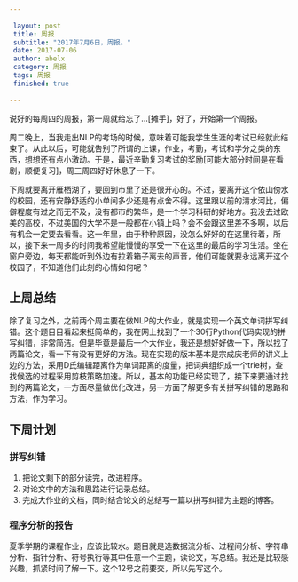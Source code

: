 ```yaml
---
 
 layout: post
 title: 周报
 subtitle: "2017年7月6日，周报。"
 date: 2017-07-06 
 author: abelx 
 category: 周报
 tags: 周报
 finished: true 
 
--- 
```


说好的每周四的周报，第一周就给忘了...[摊手]，好了，开始第一个周报。

周二晚上，当我走出NLP的考场的时候，意味着可能我学生生涯的考试已经就此结束了。从此以后，可能就告别了所谓的上课，作业，考勤，考试和学分之类的东西，想想还有点小激动。于是，最近辛勤复习考试的奖励[可能大部分时间是在看剧，顺便复习]，周三周四好好休息了一下。

下周就要离开雁栖湖了，要回到市里了还是很开心的。不过，要离开这个依山傍水的校园，还有安静舒适的小单间多少还是有点舍不得。这里跟以前的清水河比，偏僻程度有过之而无不及，没有都市的繁华，是一个学习科研的好地方。我没去过欧美的高校，不过美国的大学不是一般都在小镇上吗？会不会跟这里差不多啊，以后有机会一定要去看看。这一年里，由于种种原因，没怎么好好的在这里待着，所以，接下来一周多的时间我希望能慢慢的享受一下在这里的最后的学习生活。坐在窗户旁边，每天都能听到外边有拉着箱子离去的声音，他们可能就要永远离开这个校园了，不知道他们此刻的心情如何呢？

## 上周总结
除了复习之外，之前两个周主要在做NLP的大作业，就是实现一个英文单词拼写纠错。这个题目目看起来挺简单的，我在网上找到了一个30行Python代码实现的拼写纠错，非常简洁。但是毕竟是最后一个大作业，我还是想好好做一下，所以找了两篇论文，看一下有没有更好的方法。现在实现的版本基本是宗成庆老师的讲义上边的方法，采用D氏编辑距离作为单词距离的度量，把词典组织成一个trie树，查找候选的过程采用剪枝策略加速。所以，基本的功能已经实现了，接下来要通过找到的两篇论文，一方面尽量做优化改进，另一方面了解更多有关拼写纠错的思路和方法，作为学习。

## 下周计划
### 拼写纠错
1. 把论文剩下的部分读完，改进程序。
2. 对论文中的方法和思路进行记录总结。
3. 完成大作业的文档，同时结合论文的总结写一篇以拼写纠错为主题的博客。

### 程序分析的报告
夏季学期的课程作业，应该比较水。题目就是选数据流分析、过程间分析、字符串分析、指针分析、符号执行等其中任意一个主题，读论文，写总结。我还是比较感兴趣，抓紧时间了解一下。这个12号之前要交，所以先写这个。
